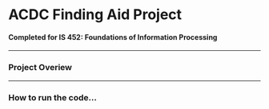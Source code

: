 # ACDC Finding Aid Project
#### Completed for IS 452: Foundations of Information Processing
------------------------------

### Project Overiew 
--------------------



### How to run the code...
